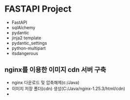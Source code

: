 # FASTAPI Project

* FastAPI
* sqlAlchemy
* pydantic
* jinja2 template
* pydantic_settings
* python-multipart
* itsdangerous

## nginx를 이용한 이미지 cdn 서버 구축  
* nginx 다운로드 및 압축해제(c:/Java)
* 이미지 저장 폴더(cdn) 생성(C:/Java/nginx-1.25.3/html/cdn)
* 


